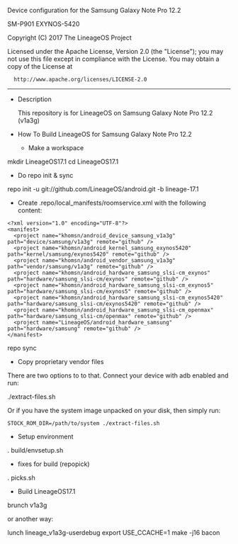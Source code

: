 Device configuration for the Samsung Galaxy Note Pro 12.2 

SM-P901 EXYNOS-5420

Copyright (C) 2017 The LineageOS Project

 Licensed under the Apache License, Version 2.0 (the "License");
 you may not use this file except in compliance with the License.
 You may obtain a copy of the License at

      http://www.apache.org/licenses/LICENSE-2.0

------------------------------------------------------------------

* Description

  This repository is for LineageOS on Samsung Galaxy Note Pro 12.2 (v1a3g)

* How To Build LineageOS for Samsung Galaxy Note Pro 12.2

  - Make a workspace

mkdir LineageOS17.1
cd LineageOS17.1

  - Do repo init & sync

repo init -u git://github.com/LineageOS/android.git -b lineage-17.1

  - Create .repo/local_manifests/roomservice.xml with the following content:

```
<?xml version="1.0" encoding="UTF-8"?>
<manifest>
  <project name="khomsn/android_device_samsung_v1a3g" path="device/samsung/v1a3g" remote="github" />
  <project name="khomsn/android_kernel_samsung_exynos5420" path="kernel/samsung/exynos5420" remote="github" />
  <project name="khomsn/android_vendor_samsung_v1a3g" path="vendor/samsung/v1a3g" remote="github" />
  <project name="khomsn/android_hardware_samsung_slsi-cm_exynos" path="hardware/samsung_slsi-cm/exynos" remote="github" />
  <project name="khomsn/android_hardware_samsung_slsi-cm_exynos5" path="hardware/samsung_slsi-cm/exynos5" remote="github" />
  <project name="khomsn/android_hardware_samsung_slsi-cm_exynos5420" path="hardware/samsung_slsi-cm/exynos5420" remote="github" />
  <project name="khomsn/android_hardware_samsung_slsi-cm_openmax" path="hardware/samsung_slsi-cm/openmax" remote="github" />
  <project name="LineageOS/android_hardware_samsung" path="hardware/samsung" remote="github" />
</manifest>
```

repo sync

  - Copy proprietary vendor files

  There are two options to to that. Connect your device with adb enabled and run:

./extract-files.sh

  Or if you have the system image unpacked on your disk, then simply run:

    STOCK_ROM_DIR=/path/to/system ./extract-files.sh

  - Setup environment

. build/envsetup.sh

  - fixes for build (repopick)

. picks.sh

  - Build LineageOS17.1

brunch v1a3g

or another way:

lunch lineage_v1a3g-userdebug
export USE_CCACHE=1
make -j16 bacon
